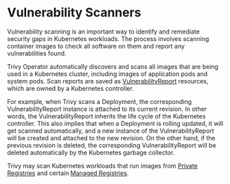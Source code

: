 # Vulnerability Scanners

Vulnerability scanning is an important way to identify and remediate security gaps in Kubernetes workloads. The
process involves scanning container images to check all software on them and report any vulnerabilities found.

Trivy Operator automatically discovers and scans all images that are being used in a Kubernetes cluster, including
images of application pods and system pods. Scan reports are saved as [VulnerabilityReport] resources, which are owned
by a Kubernetes controller.

For example, when Trivy scans a Deployment, the corresponding VulnerabilityReport instance is attached to its
current revision. In other words, the VulnerabilityReport inherits the life cycle of the Kubernetes controller. This
also implies that when a Deployment is rolling updated, it will get scanned automatically, and a new instance of the
VulnerabilityReport will be created and attached to the new revision. On the other hand, if the previous revision is
deleted, the corresponding VulnerabilityReport will be deleted automatically by the Kubernetes garbage collector.

Trivy may scan Kubernetes workloads that run images from [Private Registries] and certain [Managed Registries].

[VulnerabilityReport]: ./../crds/vulnerability-report.md
[Trivy]: ./trivy.md
[Aqua Enterprise]: ./aqua-enterprise.md
[Private Registries]: ./private-registries.md
[Managed Registries]: ./managed-registries.md
